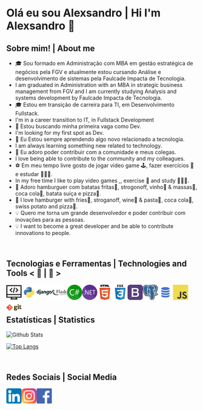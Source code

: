 # Olá eu sou Alexsandro | Hi I'm Alexsandro  👋

## Sobre mim! | About me
-  🎓 Sou formado em Administração com MBA em gestão estratégica de negócios pela FGV e atualmente estou cursando Análise e desenvolvimento de sistemas pela Faulcade Impacta de Tecnologia.
-  I am graduated in Administration with an MBA in strategic business management from FGV and I am currently studying Analysis and systems development by Faulcade Impacta de Tecnologia.
-  🎓 Estou em transição de carreira para TI, em Desenvolvimento Fullstack.
-  I'm in a career transition to IT, in Fullstack Development
-  💼   Estou buscando minha primeira vaga como Dev.
-  I'm looking for my first spot as Dev.
-  🚀 Eu Estou sempre aprendendo algo novo relacionado a tecnologia.
-  I am always learning something new related to technology.
-  🌱 Eu adoro poder contribuir com a comunidade e meus colegas. 
-  I love being able to contribute to the community and my colleagues.
-  ⚽ Em meu tempo livre gosto de jogar video game 🕹️, fazer exercícios 💪 e estudar 🧑🏻‍🏫.
-  In my free time I like to play video games ,️, exercise 💪 and study 🧑🏻‍🏫.
-  🍔 Adoro hamburguer com batatas fritas🍟, strogonoff, vinho🍷 & massas🍝, coca cola🥤, batata suiça e pizza🍕.
-  🍔 I love hamburger with fries🍟, stroganoff, wine🍷 & pasta🍝, coca cola🥤, swiss potato and pizza🍕.
-  💡 Quero me torna um grande desenvolvedor e poder contribuir com inovações para as pessoas.
-  💡 I want to become a great developer and be able to contribute innovations to people.

<br/>


## Tecnologias e Ferramentas | Technologies and Tools < 🚀 | 🧰  >

<img align="left" alt="prog" width="40px" src="https://github.com/alexaugusto23/alexaugusto23/blob/main/imgs/programming.png">
<img align="left" alt="python" width="40px" src="https://github.com/alexaugusto23/alexaugusto23/blob/main/imgs/python.png">
<img align="left" alt="django" width="40px" src="https://github.com/alexaugusto23/alexaugusto23/blob/main/imgs/django.png">
<img align="left" alt="flask" width="40px" src="https://github.com/alexaugusto23/alexaugusto23/blob/main/imgs/flask.png">
<img align="left" alt="csharp" width="40px" src="https://github.com/alexaugusto23/alexaugusto23/blob/main/imgs/csharp.png">
<img align="left" alt="dotnet" width="40px" src="https://github.com/alexaugusto23/alexaugusto23/blob/main/imgs/dotnet.png">
<img align="left" alt="html" width="40px" src="https://github.com/alexaugusto23/alexaugusto23/blob/main/imgs/html.png">
<img align="left" alt="css" width="40px" src="https://github.com/alexaugusto23/alexaugusto23/blob/main/imgs/css.png">
<img align="left" alt="bootstrap" width="40px" src="https://github.com/alexaugusto23/alexaugusto23/blob/main/imgs/bootstrap.png">
<img align="left" alt="postgresql" width="40px" src="https://github.com/alexaugusto23/alexaugusto23/blob/main/imgs/postgresql.png">
<img align="left" alt="sql" width="40px" src="https://github.com/alexaugusto23/alexaugusto23/blob/main/imgs/sql.png">
<!-- <img align="left" alt="linkedin" width="40px" src="https://github.com/alexaugusto23/alexaugusto23/blob/main/imgs/java.png"> -->
<img align="left" alt="javascript" width="40px" src="https://github.com/alexaugusto23/alexaugusto23/blob/main/imgs/javascript.png">
<img align="left" alt="git" width="40px" src="https://github.com/alexaugusto23/alexaugusto23/blob/main/imgs/git.png">


<br/>
<br/>
<br/>

## Estatísticas | Statistics

![Github Stats](https://github-readme-stats.vercel.app/api?username=alexaugusto23&show_icons=true&theme=vue)

[![Top Langs](https://github-readme-stats.vercel.app/api/top-langs/?username=alexaugusto23&langs_count=30)](https://github.com/alexaugusto23/github-readme-stats)


<br/>


## Redes Sociais | Social Media

[<img align="left" alt="linkedin" width="40px" src="https://github.com/alexaugusto23/alexaugusto23/blob/main/imgs/linkedin.png/">][linkedin]

[<img align="left" alt="instagram" width="40px" src="https://github.com/alexaugusto23/alexaugusto23/blob/main/imgs/instagram.png/">][instagram]

[<img align="left" alt="facebook" width="40px" src="https://github.com/alexaugusto23/alexaugusto23/blob/main/imgs/facebook.png/">][facebook]


<!-- Sites -->
[linkedin]:  https://www.linkedin.com/in/alexsandroaugusto/
[instagram]: https://www.instagram.com/alexsandroaugustoignacio/
[facebook]:  https://www.facebook.com/alexsandroaugusto.ignacio/